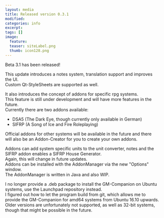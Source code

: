 ```yaml
---
layout: media
title: Released version 0.3.1
modified:
categories: info
excerpt:
tags: []
image:
  feature:
  teaser: siteLabel.png
  thumb: icon128.png
---
```


Beta 3.1 has been released!

This update introduces a notes system, translation support and improves the UI.  
Custom Qt-StyleSheets are supported as well.  

It also introduces the concept of addons for specific rpg systems.  
This feature is still under development and will have more features in the future.  
Currently there are two addons available:  
- DSA5 (The Dark Eye, though currently only available in German)
- SIFRP (A Song of Ice and Fire Roleplaying)

Official addons for other systems will be available in the future and there will also be an Addon-Creator for you to create your own addons.  

Addons can add system specific units to the unit converter, notes and the SIFRP addon enables a SIFRP House Generator.  
Again, this will change in future updates.  
Addons can be installed with the AddonManager via the new "Options" window.  
The AddonManager is written in Java and also WIP.  

I no longer provide a .deb package to install the GM-Companion on Ubuntu systems, use the Launchpad repository instead.  
I figured out how to let the program build from git, which allows me to provide the GM-Companion for amd64 systems from Ubuntu 16.10 upwards.  
Older versions are unfortunately not supported, as well as 32-bit systems, though that might be possible in the future.